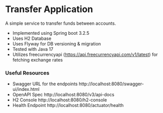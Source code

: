 # Transfer Application

A simple service to transfer funds between accounts.

* Implemented using Spring boot 3.2.5
* Uses H2 Database
* Uses Flyway for DB versioning & migration
* Tested with Java 17
* Utilizes freecurrencyapi (https://api.freecurrencyapi.com/v1/latest) for fetching exchange rates

### Useful Resources

* Swagger URL for the endpoints http://localhost:8080/swagger-ui/index.html
* OpenAPI Spec http://localhost:8080/v3/api-docs
* H2 Console http://localhost:8080/h2-console
* Health Endpoint http://localhost:8080/actuator/health